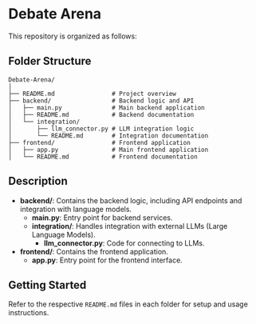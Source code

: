# Debate Arena

This repository is organized as follows:

## Folder Structure

```
Debate-Arena/
│
├── README.md                # Project overview
├── backend/                 # Backend logic and API
│   ├── main.py              # Main backend application
│   ├── README.md            # Backend documentation
│   └── integration/
│       ├── llm_connector.py # LLM integration logic
│       └── README.md        # Integration documentation
├── frontend/                # Frontend application
│   ├── app.py               # Main frontend application
│   └── README.md            # Frontend documentation
```

## Description
- **backend/**: Contains the backend logic, including API endpoints and integration with language models.
  - **main.py**: Entry point for backend services.
  - **integration/**: Handles integration with external LLMs (Large Language Models).
    - **llm_connector.py**: Code for connecting to LLMs.
- **frontend/**: Contains the frontend application.
  - **app.py**: Entry point for the frontend interface.

## Getting Started
Refer to the respective `README.md` files in each folder for setup and usage instructions.
